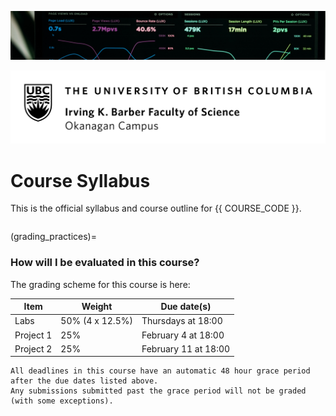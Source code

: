 ![](../images/header.jpg)

![](../images/UBCO_CMPS_header.jpg)

# Course Syllabus

This is the official syllabus and course outline for {{ COURSE_CODE }}.

```{warning} Please note that this syllabus is currently under active development, there may be typos or missing sections; treat this as a draft until the course starts!
```

(grading_practices)=
### How will I be evaluated in this course?

The grading scheme for this course is here:

| Item      | Weight          | Due date(s)          |
|-----------|-----------------|----------------------|
| Labs      | 50% (4 x 12.5%) | Thursdays at 18:00   |
| Project 1 | 25%             | February 4 at 18:00  |
| Project 2 | 25%             | February 11 at 18:00 |

```{attention} 
All deadlines in this course have an automatic 48 hour grace period after the due dates listed above.
Any submissions submitted past the grace period will not be graded (with some exceptions).
```

```{include} syllabus_bits/syllabus_01_highlights.md
```

```{include} syllabus_bits/syllabus_02_changelog.md
```

<!-- ```{include} syllabus_bits/syllabus_03_details.md
```

```{include} syllabus_bits/syllabus_04_tools.md
```

```{include} syllabus_bits/syllabus_05_taught.md
```

```{include} syllabus_bits/syllabus_06_doing_well.md
```

```{include} syllabus_bits/syllabus_07_integrity.md
```

```{include} syllabus_bits/syllabus_08_accommodations.md
```

```{include} syllabus_bits/syllabus_09_policies.md
```

```{include} syllabus_bits/syllabus_10_references.md
``` -->